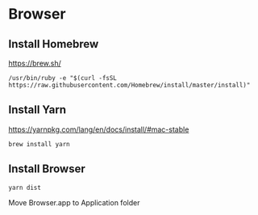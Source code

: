 # Browser

## Install Homebrew

https://brew.sh/

```
/usr/bin/ruby -e "$(curl -fsSL https://raw.githubusercontent.com/Homebrew/install/master/install)"
```

## Install Yarn

https://yarnpkg.com/lang/en/docs/install/#mac-stable

```
brew install yarn
```

## Install Browser

```
yarn dist
```

Move Browser.app to Application folder
